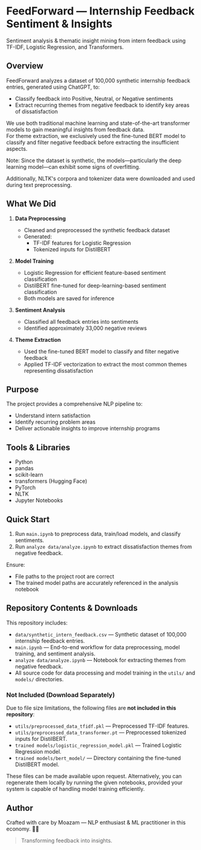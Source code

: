 # FeedForward — Internship Feedback Sentiment & Insights
Sentiment analysis & thematic insight mining from intern feedback using TF-IDF, Logistic Regression, and Transformers.

## Overview
FeedForward analyzes a dataset of 100,000 synthetic internship feedback entries, generated using ChatGPT, to:
- Classify feedback into Positive, Neutral, or Negative sentiments
- Extract recurring themes from negative feedback to identify key areas of dissatisfaction

We use both traditional machine learning and state-of-the-art transformer models to gain meaningful insights from feedback data.  
For theme extraction, we exclusively used the fine-tuned BERT model to classify and filter negative feedback before extracting the insufficient aspects.

Note: Since the dataset is synthetic, the models—particularly the deep learning model—can exhibit some signs of overfitting.

Additionally, NLTK's corpora and tokenizer data were downloaded and used during text preprocessing.

## What We Did
1. **Data Preprocessing**
   - Cleaned and preprocessed the synthetic feedback dataset
   - Generated:
     - TF-IDF features for Logistic Regression
     - Tokenized inputs for DistilBERT

2. **Model Training**
   - Logistic Regression for efficient feature-based sentiment classification
   - DistilBERT fine-tuned for deep-learning-based sentiment classification
   - Both models are saved for inference

3. **Sentiment Analysis**
   - Classified all feedback entries into sentiments
   - Identified approximately 33,000 negative reviews

4. **Theme Extraction**
   - Used the fine-tuned BERT model to classify and filter negative feedback
   - Applied TF-IDF vectorization to extract the most common themes representing dissatisfaction

## Purpose
The project provides a comprehensive NLP pipeline to:
- Understand intern satisfaction
- Identify recurring problem areas
- Deliver actionable insights to improve internship programs

## Tools & Libraries
- Python
- pandas
- scikit-learn
- transformers (Hugging Face)
- PyTorch
- NLTK
- Jupyter Notebooks

## Quick Start
1. Run `main.ipynb` to preprocess data, train/load models, and classify sentiments.
2. Run `analyze data/analyze.ipynb` to extract dissatisfaction themes from negative feedback.

Ensure:
- File paths to the project root are correct
- The trained model paths are accurately referenced in the analysis notebook

## Repository Contents & Downloads

This repository includes:
- `data/synthetic_intern_feedback.csv` — Synthetic dataset of 100,000 internship feedback entries.
- `main.ipynb` — End-to-end workflow for data preprocessing, model training, and sentiment analysis.
- `analyze data/analyze.ipynb` — Notebook for extracting themes from negative feedback.
- All source code for data processing and model training in the `utils/` and `models/` directories.

### Not Included (Download Separately)

Due to file size limitations, the following files are **not included in this repository**:
- `utils/preprocessed_data_tfidf.pkl` — Preprocessed TF-IDF features.
- `utils/preprocessed_data_transformer.pt` — Preprocessed tokenized inputs for DistilBERT.
- `trained models/logistic_regression_model.pkl` — Trained Logistic Regression model.
- `trained models/bert_model/` — Directory containing the fine-tuned DistilBERT model.

These files can be made available upon request. Alternatively, you can regenerate them locally by running the given notebooks, provided your system is capable of handling model training efficiently.

## Author
Crafted with care by Moazam — NLP enthusiast & ML practitioner in this economy. 😮‍💨
>Transforming feedback into insights.
